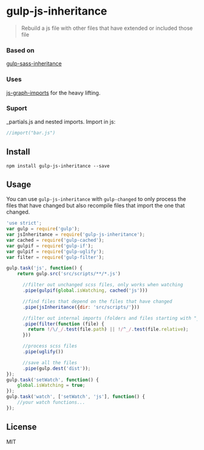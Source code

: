 # gulp-js-inheritance

> Rebuild a js file with other files that have extended or included those file

### Based on
[gulp-sass-inheritance](https://github.com/berstend/gulp-sass-inheritance)

### Uses
[js-graph-imports](https://github.com/brnmonteiro/js-graph-imports) for the heavy lifting.

### Suport
_partials.js and nested imports.
Import in js:
```js
//import("bar.js")
```


## Install

```shell
npm install gulp-js-inheritance --save
```

## Usage

You can use `gulp-js-inheritance` with `gulp-changed` to only process the files that have changed but also recompile files that import the one that changed.

```js
'use strict';
var gulp = require('gulp');
var jsInheritance = require('gulp-js-inheritance');
var cached = require('gulp-cached');
var gulpif = require('gulp-if');
var gulpif = require('gulp-uglify');
var filter = require('gulp-filter');

gulp.task('js', function() {
    return gulp.src('src/scripts/**/*.js')

      //filter out unchanged scss files, only works when watching
      .pipe(gulpif(global.isWatching, cached('js')))

      //find files that depend on the files that have changed
      .pipe(jsInheritance({dir: 'src/scripts/'}))

      //filter out internal imports (folders and files starting with "_" )
      .pipe(filter(function (file) {
        return !/\/_/.test(file.path) || !/^_/.test(file.relative);
      }))

      //process scss files
      .pipe(uglify())

      //save all the files
      .pipe(gulp.dest('dist'));
});
gulp.task('setWatch', function() {
    global.isWatching = true;
});
gulp.task('watch', ['setWatch', 'js'], function() {
    //your watch functions...
});
```


## License

MIT
